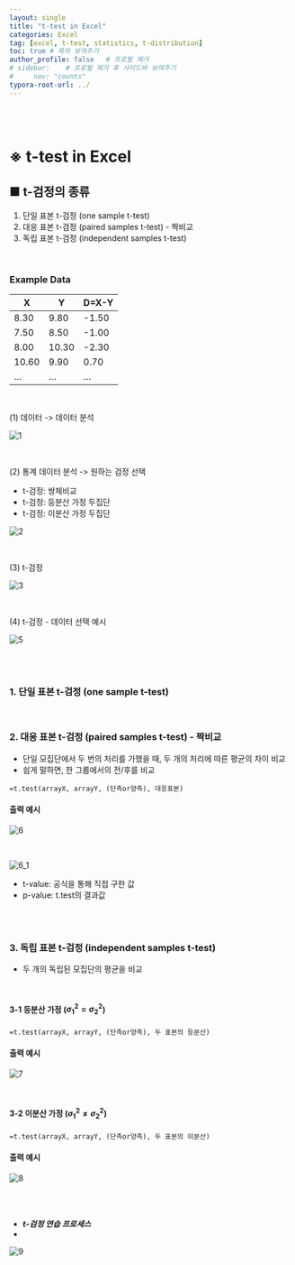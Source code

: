 ```yaml
---
layout: single
title: "t-test in Excel"
categories: Excel
tag: [excel, t-test, statistics, t-distribution]
toc: true # 목차 보여주기
author_profile: false   # 프로필 제거
# sidebar:    # 프로필 제거 후 사이드바 보여주기
#     nav: "counts"
typora-root-url: ../
---
```

<br><br>

# ※ t-test in Excel
## ■ t-검정의 종류
1. 단일 표본 t-검정 (one sample t-test)
2. 대응 표본 t-검정 (paired samples t-test) - 짝비교
3. 독립 표본 t-검정 (independent samples t-test)

<br>

### Example Data

| **X**  | **Y**  | **D=X-Y** |
|--------|--------|-----------|
| 8.30   | 9.80   | -1.50     |
| 7.50   | 8.50   | -1.00     |
| 8.00   | 10.30  | -2.30     |
| 10.60  | 9.90   | 0.70      |
| …      | …      | …         |

<br>

(1) 데이터 -> 데이터 분석

![1]({{site.url}}/images/2024-03-20-excel-tTest/1_1.JPG)

<br>

(2) 통계 데이터 분석 -> 원하는 검정 선택
- t-검정: 쌍체비교
- t-검정: 등분산 가정 두집단
- t-검정: 이분산 가정 두집단

![2]({{site.url}}/images/2024-03-20-excel-tTest/2.JPG)

<br>

(3) t-검정

![3]({{site.url}}/images/2024-03-20-excel-tTest/3.JPG)

<br>

(4) t-검정 - 데이터 선택 예시

![5]({{site.url}}/images/2024-03-20-excel-tTest/5.JPG)

<br>
<br>

### 1. 단일 표본 t-검정 (one sample t-test)

<br>

### 2. 대응 표본 t-검정 (paired samples t-test) - 짝비교
- 단일 모집단에서 두 번의 처리를 가했을 때, 두 개의 처리에 따른 평균의 차이 비교
- 쉽게 말하면, 한 그룹에서의 전/후를 비교

```excel
=t.test(arrayX, arrayY, (단측or양측), 대응표본)
```

#### 출력 예시

![6]({{site.url}}/images/2024-03-20-excel-tTest/6.JPG)

<br>

![6_1]({{site.url}}/images/2024-03-20-excel-tTest/6_1.JPG)

- t-value: 공식을 통해 직접 구한 값
- p-value: t.test의 결과값

<br>
<br>

### 3. 독립 표본 t-검정 (independent samples t-test)
- 두 개의 독립된 모집단의 평균을 비교

<br>

#### 3-1 등분산 가정 ($\sigma_{1}^{2} = \sigma_{2}^{2}$)

```excel
=t.test(arrayX, arrayY, (단측or양측), 두 표본의 등분산)
```

#### 출력 예시

![7]({{site.url}}/images/2024-03-20-excel-tTest/7.JPG)

<br>

#### 3-2 이분산 가정 ($\sigma_{1}^{2} \ne \sigma_{2}^{2}$)

```excel
=t.test(arrayX, arrayY, (단측or양측), 두 표본의 이분산)
```
#### 출력 예시

![8]({{site.url}}/images/2024-03-20-excel-tTest/8.JPG)

<br>
<br>

- ***t-검정 연습 프로세스***
- 
![9]({{site.url}}/images/2024-03-20-excel-tTest/9.JPG)
